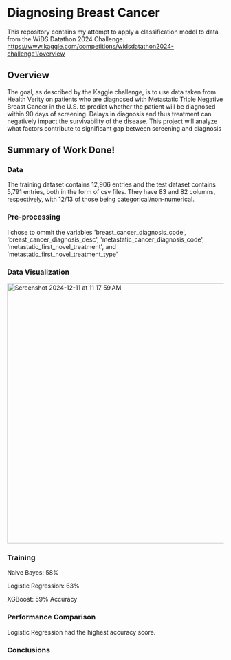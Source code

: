 # Diagnosing Breast Cancer
This repository contains my attempt to apply a classification model to data from the WiDS Datathon 2024 Challenge.
https://www.kaggle.com/competitions/widsdatathon2024-challenge1/overview

## Overview
The goal, as described by the Kaggle challenge, is to use data taken from Health Verity on patients who are diagnosed with Metastatic Triple Negative Breast Cancer in the U.S. to predict whether the patient will be diagnosed within 90 days of screening. Delays in diagnosis and thus treatment can negatively impact the survivability of the disease. This project will analyze what factors contribute to significant gap between screening and diagnosis

## Summary of Work Done!

### Data
The training dataset contains 12,906 entries and the test dataset contains 5,791 entries, both in the form of csv files. They have 83 and 82 columns, respectively, with 12/13 of those being categorical/non-numerical.

### Pre-processing
I chose to ommit the variables 'breast_cancer_diagnosis_code', 'breast_cancer_diagnosis_desc', 'metastatic_cancer_diagnosis_code', 'metastatic_first_novel_treatment', and 'metastatic_first_novel_treatment_type'

### Data Visualization
<img width="605" alt="Screenshot 2024-12-11 at 11 17 59 AM" src="https://github.com/user-attachments/assets/95bab021-cfac-4eee-b6fc-e43894234498" />

### Training
Naive Bayes: 58%

Logistic Regression: 63%

XGBoost: 59% Accuracy
### Performance Comparison
Logistic Regression had the highest accuracy score.
### Conclusions
